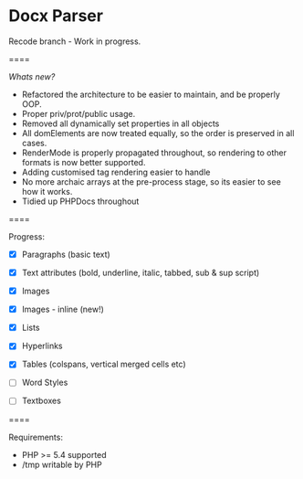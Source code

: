 Docx Parser
====

Recode branch - Work in progress. 

====

*Whats new?* 

* Refactored the architecture to be easier to maintain, and be properly OOP.
* Proper priv/prot/public usage.
* Removed all dynamically set properties in all objects
* All domElements are now treated equally, so the order is preserved in all cases.
* RenderMode is properly propagated throughout, so rendering to other formats is now better supported.
* Adding customised tag rendering easier to handle
* No more archaic arrays at the pre-process stage, so its easier to see how it works.
* Tidied up PHPDocs throughout

====

Progress: 
* [x] Paragraphs (basic text)
* [x] Text attributes (bold, underline, italic, tabbed, sub & sup script) 
* [x] Images
* [x] Images - inline (new!)
* [x] Lists
* [x] Hyperlinks
* [x] Tables (colspans, vertical merged cells etc)
* [ ] Word Styles
* [ ] Textboxes


====


Requirements:

- PHP >= 5.4 supported
- /tmp writable by PHP